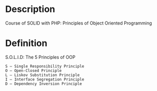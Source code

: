 # Description

Course of
SOLID with PHP: Principles of Object Oriented Programming

# Definition

S.O.L.I.D: The 5 Principles of OOP

    S — Single Responsibility Principle
    O — Open-Closed Principle
    L — Liskov Substitution Principle
    I — Interface Segregation Principle
    D — Dependency Inversion Principle

